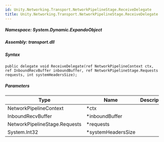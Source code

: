 ```yaml
---  
id: Unity.Networking.Transport.NetworkPipelineStage.ReceiveDelegate  
title: Unity.Networking.Transport.NetworkPipelineStage.ReceiveDelegate  
---
```


<div class="markdown level0 summary">

</div>

<div class="markdown level0 conceptual">

</div>

##### **Namespace**: System.Dynamic.ExpandoObject

##### **Assembly**: transport.dll

##### Syntax

``` lang-csharp
public delegate void ReceiveDelegate(ref NetworkPipelineContext ctx, ref InboundRecvBuffer inboundBuffer, ref NetworkPipelineStage.Requests requests, int systemHeadersSize);
```

##### Parameters

| Type                          | Name                | Description |
|-------------------------------|---------------------|-------------|
| NetworkPipelineContext        | \*ctx               |             |
| InboundRecvBuffer             | \*inboundBuffer     |             |
| NetworkPipelineStage.Requests | \*requests          |             |
| System.Int32                  | \*systemHeadersSize |             |

